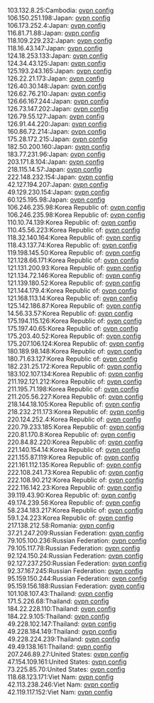 103.132.8.25:Cambodia: [ovpn config](vpn/103_132_8_25.ovpn)  
106.150.251.198:Japan: [ovpn config](vpn/106_150_251_198.ovpn)  
106.173.252.4:Japan: [ovpn config](vpn/106_173_252_4.ovpn)  
116.81.71.88:Japan: [ovpn config](vpn/116_81_71_88.ovpn)  
118.109.229.232:Japan: [ovpn config](vpn/118_109_229_232.ovpn)  
118.16.43.147:Japan: [ovpn config](vpn/118_16_43_147.ovpn)  
124.18.253.133:Japan: [ovpn config](vpn/124_18_253_133.ovpn)  
124.34.43.125:Japan: [ovpn config](vpn/124_34_43_125.ovpn)  
125.193.243.165:Japan: [ovpn config](vpn/125_193_243_165.ovpn)  
126.22.21.173:Japan: [ovpn config](vpn/126_22_21_173.ovpn)  
126.40.30.148:Japan: [ovpn config](vpn/126_40_30_148.ovpn)  
126.62.76.210:Japan: [ovpn config](vpn/126_62_76_210.ovpn)  
126.66.167.244:Japan: [ovpn config](vpn/126_66_167_244.ovpn)  
126.73.147.202:Japan: [ovpn config](vpn/126_73_147_202.ovpn)  
126.79.55.127:Japan: [ovpn config](vpn/126_79_55_127.ovpn)  
126.91.44.220:Japan: [ovpn config](vpn/126_91_44_220.ovpn)  
160.86.72.214:Japan: [ovpn config](vpn/160_86_72_214.ovpn)  
175.28.172.215:Japan: [ovpn config](vpn/175_28_172_215.ovpn)  
182.50.200.160:Japan: [ovpn config](vpn/182_50_200_160.ovpn)  
183.77.231.96:Japan: [ovpn config](vpn/183_77_231_96.ovpn)  
203.171.8.104:Japan: [ovpn config](vpn/203_171_8_104.ovpn)  
218.115.14.57:Japan: [ovpn config](vpn/218_115_14_57.ovpn)  
222.148.232.154:Japan: [ovpn config](vpn/222_148_232_154.ovpn)  
42.127.194.207:Japan: [ovpn config](vpn/42_127_194_207.ovpn)  
49.129.230.154:Japan: [ovpn config](vpn/49_129_230_154.ovpn)  
60.125.195.98:Japan: [ovpn config](vpn/60_125_195_98.ovpn)  
106.246.235.98:Korea Republic of: [ovpn config](vpn/106_246_235_98.ovpn)  
106.246.235.98:Korea Republic of: [ovpn config](vpn/106_246_235_98.ovpn)  
110.10.74.139:Korea Republic of: [ovpn config](vpn/110_10_74_139.ovpn)  
110.45.56.223:Korea Republic of: [ovpn config](vpn/110_45_56_223.ovpn)  
118.32.140.164:Korea Republic of: [ovpn config](vpn/118_32_140_164.ovpn)  
118.43.137.74:Korea Republic of: [ovpn config](vpn/118_43_137_74.ovpn)  
119.198.145.50:Korea Republic of: [ovpn config](vpn/119_198_145_50.ovpn)  
121.128.66.171:Korea Republic of: [ovpn config](vpn/121_128_66_171.ovpn)  
121.131.200.93:Korea Republic of: [ovpn config](vpn/121_131_200_93.ovpn)  
121.134.72.146:Korea Republic of: [ovpn config](vpn/121_134_72_146.ovpn)  
121.139.180.52:Korea Republic of: [ovpn config](vpn/121_139_180_52.ovpn)  
121.144.179.4:Korea Republic of: [ovpn config](vpn/121_144_179_4.ovpn)  
121.168.113.14:Korea Republic of: [ovpn config](vpn/121_168_113_14.ovpn)  
125.142.186.87:Korea Republic of: [ovpn config](vpn/125_142_186_87.ovpn)  
14.56.33.57:Korea Republic of: [ovpn config](vpn/14_56_33_57.ovpn)  
175.194.115.126:Korea Republic of: [ovpn config](vpn/175_194_115_126.ovpn)  
175.197.40.65:Korea Republic of: [ovpn config](vpn/175_197_40_65.ovpn)  
175.203.40.52:Korea Republic of: [ovpn config](vpn/175_203_40_52.ovpn)  
175.207.106.124:Korea Republic of: [ovpn config](vpn/175_207_106_124.ovpn)  
180.189.98.148:Korea Republic of: [ovpn config](vpn/180_189_98_148.ovpn)  
180.71.63.127:Korea Republic of: [ovpn config](vpn/180_71_63_127.ovpn)  
182.231.25.172:Korea Republic of: [ovpn config](vpn/182_231_25_172.ovpn)  
183.102.107.134:Korea Republic of: [ovpn config](vpn/183_102_107_134.ovpn)  
211.192.121.212:Korea Republic of: [ovpn config](vpn/211_192_121_212.ovpn)  
211.195.71.198:Korea Republic of: [ovpn config](vpn/211_195_71_198.ovpn)  
211.205.56.227:Korea Republic of: [ovpn config](vpn/211_205_56_227.ovpn)  
218.144.18.105:Korea Republic of: [ovpn config](vpn/218_144_18_105.ovpn)  
218.232.211.173:Korea Republic of: [ovpn config](vpn/218_232_211_173.ovpn)  
220.124.252.4:Korea Republic of: [ovpn config](vpn/220_124_252_4.ovpn)  
220.79.233.185:Korea Republic of: [ovpn config](vpn/220_79_233_185.ovpn)  
220.81.170.8:Korea Republic of: [ovpn config](vpn/220_81_170_8.ovpn)  
220.84.82.220:Korea Republic of: [ovpn config](vpn/220_84_82_220.ovpn)  
221.140.154.14:Korea Republic of: [ovpn config](vpn/221_140_154_14.ovpn)  
221.155.87.119:Korea Republic of: [ovpn config](vpn/221_155_87_119.ovpn)  
221.161.112.135:Korea Republic of: [ovpn config](vpn/221_161_112_135.ovpn)  
222.108.241.73:Korea Republic of: [ovpn config](vpn/222_108_241_73.ovpn)  
222.108.90.212:Korea Republic of: [ovpn config](vpn/222_108_90_212.ovpn)  
222.116.142.23:Korea Republic of: [ovpn config](vpn/222_116_142_23.ovpn)  
39.119.43.90:Korea Republic of: [ovpn config](vpn/39_119_43_90.ovpn)  
49.174.239.56:Korea Republic of: [ovpn config](vpn/49_174_239_56.ovpn)  
58.234.183.217:Korea Republic of: [ovpn config](vpn/58_234_183_217.ovpn)  
59.1.24.223:Korea Republic of: [ovpn config](vpn/59_1_24_223.ovpn)  
217.138.212.58:Romania: [ovpn config](vpn/217_138_212_58.ovpn)  
37.21.247.209:Russian Federation: [ovpn config](vpn/37_21_247_209.ovpn)  
79.105.100.236:Russian Federation: [ovpn config](vpn/79_105_100_236.ovpn)  
79.105.117.78:Russian Federation: [ovpn config](vpn/79_105_117_78.ovpn)  
92.124.150.24:Russian Federation: [ovpn config](vpn/92_124_150_24.ovpn)  
92.127.237.250:Russian Federation: [ovpn config](vpn/92_127_237_250.ovpn)  
92.37.167.245:Russian Federation: [ovpn config](vpn/92_37_167_245.ovpn)  
95.159.150.244:Russian Federation: [ovpn config](vpn/95_159_150_244.ovpn)  
95.159.156.188:Russian Federation: [ovpn config](vpn/95_159_156_188.ovpn)  
101.108.107.43:Thailand: [ovpn config](vpn/101_108_107_43.ovpn)  
171.5.226.68:Thailand: [ovpn config](vpn/171_5_226_68.ovpn)  
184.22.228.110:Thailand: [ovpn config](vpn/184_22_228_110.ovpn)  
184.22.9.105:Thailand: [ovpn config](vpn/184_22_9_105.ovpn)  
49.228.102.147:Thailand: [ovpn config](vpn/49_228_102_147.ovpn)  
49.228.184.149:Thailand: [ovpn config](vpn/49_228_184_149.ovpn)  
49.228.224.239:Thailand: [ovpn config](vpn/49_228_224_239.ovpn)  
49.49.138.161:Thailand: [ovpn config](vpn/49_49_138_161.ovpn)  
207.246.89.27:United States: [ovpn config](vpn/207_246_89_27.ovpn)  
47.154.109.161:United States: [ovpn config](vpn/47_154_109_161.ovpn)  
73.225.85.70:United States: [ovpn config](vpn/73_225_85_70.ovpn)  
118.68.123.171:Viet Nam: [ovpn config](vpn/118_68_123_171.ovpn)  
42.113.238.246:Viet Nam: [ovpn config](vpn/42_113_238_246.ovpn)  
42.119.117.152:Viet Nam: [ovpn config](vpn/42_119_117_152.ovpn)  
